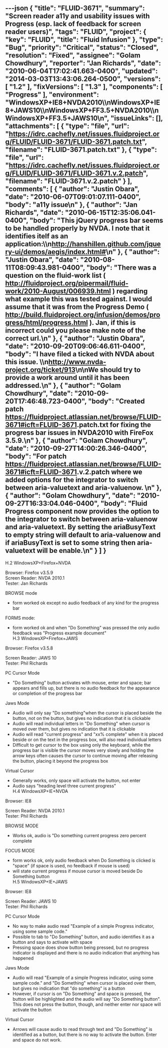 ---json
{
  "title": "FLUID-3671",
  "summary": "Screen reader a11y and usability issues with Progress (esp. lack of feedback for screen reader users)",
  "tags": "FLUID",
  "project": {
    "key": "FLUID",
    "title": "Fluid Infusion"
  },
  "type": "Bug",
  "priority": "Critical",
  "status": "Closed",
  "resolution": "Fixed",
  "assignee": "Golam Chowdhury",
  "reporter": "Jan Richards",
  "date": "2010-06-04T17:02:41.663-0400",
  "updated": "2014-03-03T13:43:06.264-0500",
  "versions": [
    "1.2"
  ],
  "fixVersions": [
    "1.3"
  ],
  "components": [
    "Progress"
  ],
  "environment": "WindowsXP+IE8+NVDA2010\\\nWindowsXP+IE8+JAWS10\\\nWindowsXP+FF3.5+NVDA2010\\\nWindowsXP+FF3.5+JAWS10\n",
  "issueLinks": [],
  "attachments": [
    {
      "type": "file",
      "url": "https://idrc.cachefly.net/issues.fluidproject.org/FLUID/FLUID-3671/FLUID-3671.patch.txt",
      "filename": "FLUID-3671.patch.txt"
    },
    {
      "type": "file",
      "url": "https://idrc.cachefly.net/issues.fluidproject.org/FLUID/FLUID-3671/FLUID-3671.v.2.patch",
      "filename": "FLUID-3671.v.2.patch"
    }
  ],
  "comments": [
    {
      "author": "Justin Obara",
      "date": "2010-06-07T09:01:07.111-0400",
      "body": "a11y issue\n"
    },
    {
      "author": "Jan Richards",
      "date": "2010-06-15T12:35:06.041-0400",
      "body": "This jQuery progress bar seems to be handled properly by NVDA. I note that it identifies itelf as an application:\\\n<http://hanshillen.github.com/jquery-ui/demos/aegis/index.html#>\n"
    },
    {
      "author": "Justin Obara",
      "date": "2010-08-11T08:09:43.981-0400",
      "body": "There was a question on the fluid-work list ( <http://fluidproject.org/pipermail/fluid-work/2010-August/006939.html> ) regarding what example this was tested against. I would assume that it was from the Progress Demo ( <http://build.fluidproject.org/infusion/demos/progress/html/progress.html> ). Jan, if this is incorrect could you please make note of the correct url.\n"
    },
    {
      "author": "Justin Obara",
      "date": "2010-09-20T09:06:46.611-0400",
      "body": "I have filed a ticked with NVDA about this issue. \\\n<http://www.nvda-project.org/ticket/913>\n\nWe should try to provide a work around until it has been addressed.\n"
    },
    {
      "author": "Golam Chowdhury",
      "date": "2010-09-20T17:46:48.723-0400",
      "body": "Created patch <https://fluidproject.atlassian.net/browse/FLUID-3671#icft=FLUID-3671>.patch.txt for fixing the progress bar issues in NVDA2010 with FireFox 3.5.9.\n"
    },
    {
      "author": "Golam Chowdhury",
      "date": "2010-09-27T14:00:26.346-0400",
      "body": "For patch <https://fluidproject.atlassian.net/browse/FLUID-3671#icft=FLUID-3671>.v.2.patch where we added options for the integrator to switch between aria-valuetext and aria-valuenow.&#x20;\n"
    },
    {
      "author": "Golam Chowdhury",
      "date": "2010-09-27T16:33:04.046-0400",
      "body": "Fluid Progress component now provides the option to the integrator to switch between aria-valuenow and aria-valuetext. By setting the ariaBusyText to empty string will default to aria-valuenow and if ariaBusyText is set to some string then aria-valuetext will be enable.\n"
    }
  ]
}
---
H.2 WindowsXP+Firefox+NVDA

Browser: Firefox v3.5.9\
Screen Reader: NVDA 2010.1\
Tester: Jan Richards

BROWSE mode

* form worked ok except no audio feedback of any kind for the progress bar

FORMS mode:

* form worked ok and when "Do Something" was pressed the only audio feedback was "Progress example document"\
  H.3 WindowsXP+Firefox+JAWS

Browser: Firefox v3.5.8

Screen Reader: JAWS 10\
Tester: Phil Richards

PC Cursor Mode

* "Do Something" button activates with mouse, enter and space; bar appears and fills up, but there is no audio feedback for the appearance or completion of the progress bar

Jaws Mode

* Audio will only say "Do something"when the cursor is placed beside the button, not on the button, but gives no indication that it is clickable
* Audio will read individual letters in "Do Something" when cursor is moved over them, but gives no indication that it is clickable
* Audio will read "current progress" and "xx% complete" when it is placed beside or on the text in the progress box, will also read individual letters
* Difficult to get cursor to the box using only the keyboard, while the progress bar is visible the cursor moves very slowly and holding the arrow keys often causes the cursor to continue moving after releasing the button, placing it beyond the progress box

Virtual Cursor

* Generally works, only space will activate the button, not enter
* Audio says "heading level three current progress"\
  H.4 WindowsXP+IE+NVDA

Browser: IE8

Screen Reader: NVDA 2010.1\
Tester: Phil Richards

BROWSE MODE

* Works ok, audio is "Do something current progress zero percent complete

FOCUS MODE

* form works ok, only audio feedback when Do Something is clicked is "space" (if space is used, no feedback if mouse is used)
* will state current progress if mouse cursor is moved beside Do Something button\
  H.5 WindowsXP+IE+JAWS

Browser: IE8

Screen Reader: JAWS 10\
Tester: Phil Richards

PC Cursor Mode

* No way to make audio read "Example of a simple Progress indicator, using some sample code."
* Possible to tab to "Do Something" button, and audio identifies it as a button and says to activate with space
* Pressing space does show button being pressed, but no progress indicator is displayed and there is no audio indication that anything has happened

Jaws Mode

* Audio will read "Example of a simple Progress indicator, using some sample code." and "Do Something" when cursor is placed over them, but gives no indication that "do something" is a button
* However, if cursor is on "Do Something" and space is pressed, the button will be highlighted and the audio will say "Do Something button".  This does not press the button, though, and neither enter nor space will activate the button

Virtual Cursor

* Arrows will cause audio to read through text and "Do Something" is identified as a button, but there is no way to activate the button. Enter and space do not work.&#x20;

        